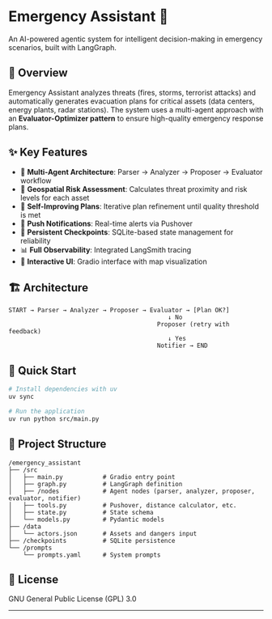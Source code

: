 # Emergency Assistant 🚨

An AI-powered agentic system for intelligent decision-making in emergency scenarios, built with LangGraph.

## 🎯 Overview

Emergency Assistant analyzes threats (fires, storms, terrorist attacks) and automatically generates evacuation plans for critical assets (data centers, energy plants, radar stations). The system uses a multi-agent approach with an **Evaluator-Optimizer pattern** to ensure high-quality emergency response plans.

## ✨ Key Features

- 🤖 **Multi-Agent Architecture**: Parser → Analyzer → Proposer → Evaluator workflow
- 📍 **Geospatial Risk Assessment**: Calculates threat proximity and risk levels for each asset
- 🔄 **Self-Improving Plans**: Iterative plan refinement until quality threshold is met
- 📲 **Push Notifications**: Real-time alerts via Pushover
- 💾 **Persistent Checkpoints**: SQLite-based state management for reliability
- 📊 **Full Observability**: Integrated LangSmith tracing
- 🎨 **Interactive UI**: Gradio interface with map visualization

## 🏗️ Architecture

```
START → Parser → Analyzer → Proposer → Evaluator → [Plan OK?]
                                            ↓ No
                                         Proposer (retry with feedback)
                                            ↓ Yes
                                         Notifier → END
```

## 🚀 Quick Start

```bash
# Install dependencies with uv
uv sync

# Run the application
uv run python src/main.py
```

## 📁 Project Structure

```
/emergency_assistant
├── /src
│   ├── main.py           # Gradio entry point
│   ├── graph.py          # LangGraph definition
│   ├── /nodes            # Agent nodes (parser, analyzer, proposer, evaluator, notifier)
│   ├── tools.py          # Pushover, distance calculator, etc.
│   ├── state.py          # State schema
│   └── models.py         # Pydantic models
├── /data
│   └── actors.json       # Assets and dangers input
├── /checkpoints          # SQLite persistence
└── /prompts
    └── prompts.yaml      # System prompts
```

## 📝 License

GNU General Public License (GPL) 3.0

---

